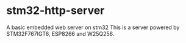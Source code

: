 # stm32-http-server
A basic embedded web server on stm32
This is a server powered by STM32F767IGT6, ESP8266 and W25Q256.
